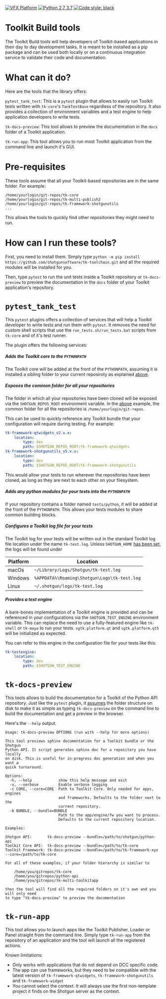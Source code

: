 [![VFX Platform](https://img.shields.io/badge/vfxplatform-2020-blue.svg)](http://www.vfxplatform.com/)
[![Python 2.7 3.7](https://img.shields.io/badge/python-2.7%20%7C%203.7-blue.svg)](https://www.python.org/)
[![Code style: black](https://img.shields.io/badge/code%20style-black-000000.svg)](https://github.com/psf/black)


# Toolkit Build tools

The Toolkit Build tools will help developers of Toolkit-based applications in their day to day development tasks. It is meant
to be installed as a pip package and can be used both locally or on a continuous integration service to validate their code
and documentation.

# What can it do?

Here are the tools that the library offers:

`pytest_tank_test`: This is a `pytest` plugin that allows to easily run Toolkit tests written with `tk-core`'s `TankTestBase`
regardless of the repository. It also provides a collection of environment variables and a test engine to help application
developers to write tests.

`tk-docs-preview`: This tool allows to preview the documentation in the `docs` folder of a Toolkit application.

`tk-run-app`: This tool allows you to run most Toolkit application from the command line and launch it's GUI.

# Pre-requisites

These tools assume that all your Toolkit-based repositories are in the same folder. For example:

```
/home/yourlogin/git-repos/tk-core
/home/yourlogin/git-repos/tk-multi-publish2
/home/yourlogin/git-repos/tk-framework-shotgunutils
...
```

This allows the tools to quickly find other repositories they might need to run.

# How can I run these tools?

First, you need to install them. Simply type `python -m pip install https://github.com/shotgunsoftware/tk-toolchain.git` and all the required modules will be installed for you.

Then, type `pytest` to run the unit tests inside a Toolkit repository or `tk-docs-preview` to preview the documentation in the `docs` folder of your Toolkit application's repository.

# `pytest_tank_test`

This `pytest` plugins offers a collection of services that will help a Toolkit developer to write tests and run them with `pytest`. It removes the need for custom shell scripts that use the `run_tests.sh/run_tests.bat` scripts from `tk-core` and of it's test runner.

The plugin offers the following services:

##### Adds the Toolkit core to the `PYTHONPATH`

The Toolkit core will be added at the front of the `PYTHONPATH`, assuming it is installed a sibling folder to your current reposiroty as explained [above](#pre-requisites).

##### Exposes the common folder for all your repositories

The folder in which all your repositories have been cloned will be exposed via the `SHOTGUN_REPOS_ROOT` environment variable. In the [above](#pre-requisites) example, the common folder for all the repositories is `/home/yourlogin/git-repos`.

This can be used to quickly reference any Toolkit bundle that your configuration will require during testing. For example:

```yaml
tk-framework-qtwidgets_v2.x.x:
    location:
        type: dev
        path: $SHOTGUN_REPOS_ROOT/tk-framework-qtwidgets
tk-framework-shotgunutils_v5.x.x:
    location:
        type: dev
        path: $SHOTGUN_REPOS_ROOT/tk-framework-shotgunutils
```

This would allow your tests to run wherever the repositories have been cloned, as long as they are next to each other
on your filesystem.

##### Adds any python modules for your tests into the `PYTHONPATH`

If your repository contains a folder named `tests/python`, it will be added at the front of the `PYTHONPATH`. This
allows your tests modules to share common building blocks.

##### Configures a Toolkit log file for your tests

The Toolkit log for your tests will be written out in the standard Toolkit log file location under the name `tk-test.log`. Unless `SHOTGUN_HOME` [has been set](http://developer.shotgunsoftware.com/tk-core/utils.html?highlight=logmanager#sgtk.util.LocalFileStorageManager), the logs will be found under

| Platform | Location                                     |
| -------- | -------------------------------------------- |
| macOs    | `~/Library/Logs/Shotgun/tk-test.log`         |
| Windows  | `%APPDATA%\Roaming\Shotgun\Logs\tk-test.log` |
| Linux    | `~/.shotgun/logs/tk-test.log`                |

##### Provides a test engine

A bare-bones implementation of a Toolkit engine is provided and can be referenced in your configurations via the `SHOTGUN_TEST_ENGINE` environment variable. This can replace the need to use a fully-featured engine like `tk-shell` or `tk-maya` to run your tests. `sgtk.platform.qt` and `sgtk.platform.qt5` will be initialized as expected.

You can refer to this engine in the configuration file for your tests like this:

```yaml
tk-testengine:
    location:
        type: dev
        path: $SHOTGUN_TEST_ENGINE
```

# `tk-docs-preview`

This tools allows to build the documentation for a Toolkit of the Python API repository. Just like the `pytest` plugin, it [assumes](#pre-requisites) the folder structure on disk to make it as simple as typing `tk-docs-preview` on the command line to build the documentation and get a preview in the browser.

Here's the `--help` output.

```
Usage: tk-docs-preview OPTIONS (run with --help for more options)

This tool previews sphinx documentation for a Toolkit bundle or the Shotgun
Python API. It script generates sphinx doc for a repository you have locally
on disk. This is useful for in-progress doc generation and when you want a
quick turnaround.

Options:
  -h, --help            show this help message and exit
  -v, --verbose         Enable verbose logging
  -c CORE, --core=CORE  Path to Toolkit Core. Only needed for apps, engines
                        and frameworks. Defaults to the folder next to the
                        current repository.
  -b BUNDLE, --bundle=BUNDLE
                        Path to the app/engine/fw you want to process.
                        Defaults to the current repository location.

Examples:

Shotgun API:       tk-docs-preview --bundle=/path/to/shotgun/python-api
Toolkit Core API:  tk-docs-preview --bundle=/path/to/tk-core
Toolkit Framework: tk-docs-preview --bundle=/path/to/tk-framework-xyz --core=/path/to/tk-core

For all of these examples, if your folder hierarchy is similar to

    /home/you/gitrepos/tk-core
    /home/you/gitrepos/python-api
    /home/you/gitrepos/tk-multi-toolkitapp

then the tool will find all the required folders on it's own and you will only need
to type "tk-docs-preview" to preview the documentation
```

# `tk-run-app`

This tool allows you to launch apps like the Toolkit Publisher, Loader or Panel straight from the command line. Simply type `tk-run-app` from the repository of an application and the tool will launch all the registered actions.

Known limitations:

- Only works with applications that do not depend on DCC specific code.
- The app can use frameworks, but they need to be compatible with the latest version of `tk-framework-qtwidgets`, `tk-framework-shotgunutils` and `tk-framework-widget`
- You cannot select the context. It will always use the first non-template project it finds on the Shotgun server as the context.

